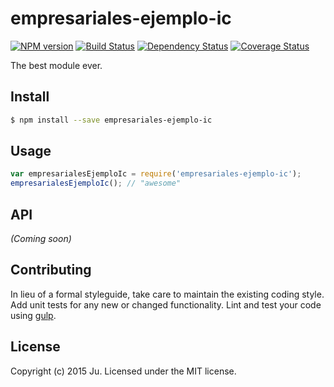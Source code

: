 # empresariales-ejemplo-ic 
[![NPM version][npm-image]][npm-url] [![Build Status][travis-image]][travis-url] [![Dependency Status][daviddm-url]][daviddm-image] [![Coverage Status][coveralls-image]][coveralls-url]

The best module ever.


## Install

```bash
$ npm install --save empresariales-ejemplo-ic
```


## Usage

```javascript
var empresarialesEjemploIc = require('empresariales-ejemplo-ic');
empresarialesEjemploIc(); // "awesome"
```

## API

_(Coming soon)_


## Contributing

In lieu of a formal styleguide, take care to maintain the existing coding style. Add unit tests for any new or changed functionality. Lint and test your code using [gulp](http://gulpjs.com/).


## License

Copyright (c) 2015 Ju. Licensed under the MIT license.



[npm-url]: https://npmjs.org/package/empresariales-ejemplo-ic
[npm-image]: https://badge.fury.io/js/empresariales-ejemplo-ic.svg
[travis-url]: https://travis-ci.org/juckencia/empresariales-ejemplo-ic
[travis-image]: https://travis-ci.org/juckencia/empresariales-ejemplo-ic.svg?branch=master
[daviddm-url]: https://david-dm.org/juckencia/empresariales-ejemplo-ic.svg?theme=shields.io
[daviddm-image]: https://david-dm.org/juckencia/empresariales-ejemplo-ic
[coveralls-url]: https://coveralls.io/r/juckencia/empresariales-ejemplo-ic
[coveralls-image]: https://coveralls.io/repos/juckencia/empresariales-ejemplo-ic/badge.png
